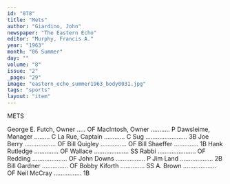 ```yaml
---
id: "878"
title: "Mets"
author: "Giardino, John"
newspaper: "The Eastern Echo"
editor: "Murphy, Francis A."
year: "1963"
month: "06 Summer"
day: ""
volume: "8"
issue: "2"
_page: "29"
image: "eastern_echo_summer1963_body0031.jpg"
tags: "sports"
layout: "item"
---
```

METS

George E. Futch, Owner ..... OF
MacIntosh, Owner ........... P
Dawsleime, Manager ......... C
La Rue, Captain ............ C
Sug ........................ 3B
Joe Berry .................. OF
Bill Quigley ............... OF
Bill Shaeffer .............. 1B
Hank Rutledge .............. OF
Wallace .................... SS
Rabbi ...................... OF
Redding .................... OF
John Downs ................. P
Jim Land ................... 2B
Bill Gardner ............... OF
Bobby Kiforth .............. SS
A. Brown ................... OF
Neil McCray ................ 1B
